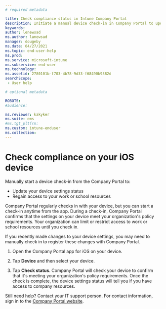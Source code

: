 ```yaml
---
# required metadata

title: Check compliance status in Intune Company Portal
description: Initiate a manual device check-in in Company Portal to update your device settings status and regain access to your work or school resources.  
keywords:
author: lenewsad
ms.author: lanewsad
manager: dougeby
ms.date: 04/27/2021
ms.topic: end-user-help
ms.prod:
ms.service: microsoft-intune
ms.subservice: end-user
ms.technology:
ms.assetid: 2780101b-f703-4b78-9d33-f68490b9382d
searchScope:
 - User help

# optional metadata

ROBOTS:  
#audience:

ms.reviewer: kakyker
ms.suite: ems
#ms.tgt_pltfrm:
ms.custom: intune-enduser
ms.collection: 
---
```



# Check compliance on your iOS device  
Manually start a device check-in from the Company Portal to:

* Update your device settings status 
* Regain access to your work or school resources 

Company Portal regularly checks in with your device, but you can start a check-in anytime from the app.  During a check-in, Company Portal confirms that the settings on your device meet your organization's policy requirements. Your organization can limit or restrict access to work or school resources until you check in.  

If you recently made changes to your device settings, you may need to manually check in to register these changes with Company Portal. 

1. Open the Company Portal app for iOS on your device.  

2. Tap **Device** and then select your device.  

3. Tap **Check status**. Company Portal will check your device to confirm that it's meeting your organization's policy requirements. Once the check is complete, the device settings status will tell you if you have access to company resources. 


Still need help? Contact your IT support person. For contact information, sign in to the [Company Portal website](https://go.microsoft.com/fwlink/?linkid=2010980).  




